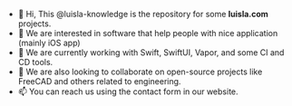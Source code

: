 - 👋 Hi, This @luisla-knowledge is the repository for some **luisla.com** projects.
- 👀 We are interested in software that help people with nice application (mainly iOS app)
- 🌱 We are currently working with Swift, SwiftUI, Vapor, and some CI and CD tools. 
- 💞️ We are also looking to collaborate on open-source projects like FreeCAD and others related to engineering.
- 📫 You can reach us using the contact form in our website.

<!---
luisla-knowledge/luisla-knowledge is a ✨ special ✨ repository because its `README.md` (this file) appears on your GitHub profile.
You can click the Preview link to take a look at your changes.
--->
